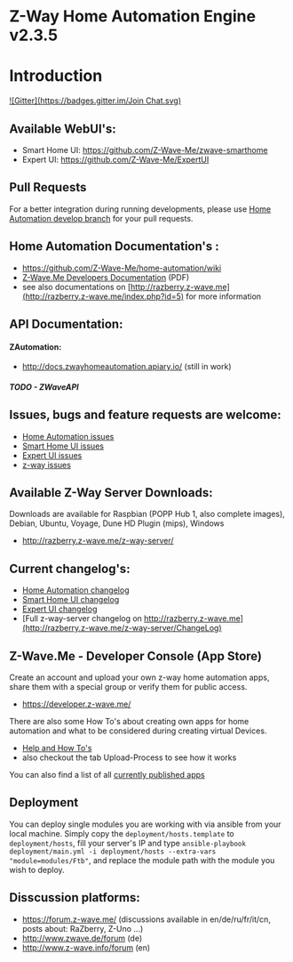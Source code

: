 Z-Way Home Automation Engine v2.3.5
====================================

# Introduction #
[![Gitter](https://badges.gitter.im/Join Chat.svg)](https://gitter.im/Z-Wave-Me/home-automation?utm_source=badge&utm_medium=badge&utm_campaign=pr-badge&utm_content=badge)

## Available WebUI's: 
* Smart Home UI: https://github.com/Z-Wave-Me/zwave-smarthome
* Expert UI: https://github.com/Z-Wave-Me/ExpertUI

## Pull Requests
For a better integration during running developments, please use [Home Automation develop branch](https://github.com/Z-Wave-Me/home-automation/tree/develop) for your pull requests.

## Home Automation Documentation's : 
* https://github.com/Z-Wave-Me/home-automation/wiki
* [Z-Wave.Me Developers Documentation](https://github.com/Z-Wave-Me/Z-Way-Manual/raw/master/zwayDev.pdf) (PDF)
* see also documentations on [http://razberry.z-wave.me](http://razberry.z-wave.me/index.php?id=5) for more information

## API Documentation:
#### ZAutomation:
* http://docs.zwayhomeautomation.apiary.io/ (still in work)
##### TODO - ZWaveAPI

## Issues, bugs and feature requests are welcome: 
* [Home Automation issues](https://github.com/Z-Wave-Me/home-automation/issues)
* [Smart Home UI issues](https://github.com/Z-Wave-Me/zwave-smarthome/issues)
* [Expert UI issues](https://github.com/Z-Wave-Me/ExpertUI/issues)
* [z-way issues](https://github.com/Z-Wave-Me/z-way-issues/issues)

## Available Z-Way Server Downloads:
Downloads are available for Raspbian (POPP Hub 1, also complete images), Debian, Ubuntu, Voyage, Dune HD Plugin (mips), Windows
* http://razberry.z-wave.me/z-way-server/

## Current changelog's:
* [Home Automation changelog](https://github.com/Z-Wave-Me/home-automation/blob/master/CHANGELOG.md)
* [Smart Home UI changelog](https://github.com/Z-Wave-Me/zwave-smarthome/blob/master/README.md)
* [Expert UI changelog](https://github.com/Z-Wave-Me/ExpertUI/blob/master/README.md)
* [Full z-way-server changelog on http://razberry.z-wave.me](http://razberry.z-wave.me/z-way-server/ChangeLog)

## Z-Wave.Me - Developer Console (App Store)
Create an account and upload your own z-way home automation apps, share them with a special group or verify them for public access. 

* https://developer.z-wave.me/

There are also some How To's about creating own apps for home automation and what to be considered during creating virtual Devices.
* [Help and How To's](https://developer.z-wave.me/?uri=help)
* also checkout the tab Upload-Process to see how it works

You can also find a list of all [currently published apps](https://developer.z-wave.me/?uri=public#/web/apps) 

## Deployment
You can deploy single modules you are working with via ansible from your local machine.
Simply copy the `deployment/hosts.template` to `deployment/hosts`, fill your server's IP and type `ansible-playbook deployment/main.yml -i deployment/hosts --extra-vars "module=modules/Ftb"`, and replace the module path with the module you wish to deploy.

## Disscussion platforms:
* https://forum.z-wave.me/ (discussions available in en/de/ru/fr/it/cn, posts about: RaZberry, Z-Uno ...)
* http://www.zwave.de/forum (de)
* http://www.z-wave.info/forum (en)


